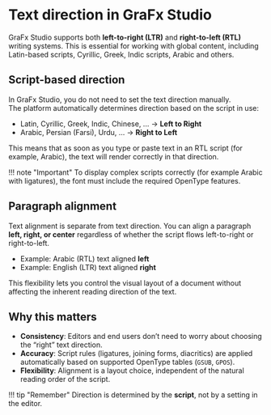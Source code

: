 # Text direction in GraFx Studio

GraFx Studio supports both **left-to-right (LTR)** and **right-to-left (RTL)** writing systems. This is essential for working with global content, including Latin-based scripts, Cyrillic, Greek, Indic scripts, Arabic and others.

## Script-based direction

In GraFx Studio, you do not need to set the text direction manually.  
The platform automatically determines direction based on the script in use:

- Latin, Cyrillic, Greek, Indic, Chinese, ... → **Left to Right**  
- Arabic, Persian (Farsi), Urdu, ... → **Right to Left**  

This means that as soon as you type or paste text in an RTL script (for example, Arabic), the text will render correctly in that direction.

!!! note "Important"
    To display complex scripts correctly (for example Arabic with ligatures), the font must include the required OpenType features.

## Paragraph alignment

Text alignment is separate from text direction. You can align a paragraph **left, right, or center** regardless of whether the script flows left-to-right or right-to-left.

- Example: Arabic (RTL) text aligned **left**  
- Example: English (LTR) text aligned **right**

This flexibility lets you control the visual layout of a document without affecting the inherent reading direction of the text.

## Why this matters

- **Consistency**: Editors and end users don’t need to worry about choosing the “right” text direction.  
- **Accuracy**: Script rules (ligatures, joining forms, diacritics) are applied automatically based on supported OpenType tables (`GSUB`, `GPOS`).  
- **Flexibility**: Alignment is a layout choice, independent of the natural reading order of the script.  

!!! tip "Remember"
    Direction is determined by the **script**, not by a setting in the editor.
